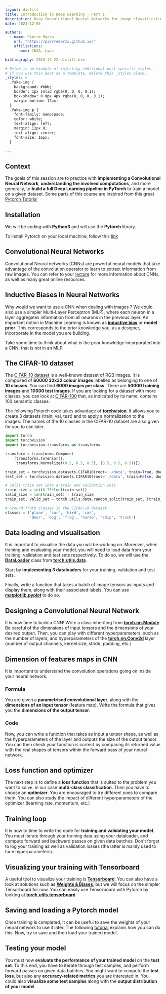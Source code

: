 ```yaml
---
layout: distill
title: Introduction to Deep Learning - Part 1
description: Deep Convolutional Neural Networks for image classification
date: 2021-12-05

authors:
  - name: Pierre Marza
    url: "https://pierremarza.github.io/"
    affiliations:
      name: INSA, Lyon

bibliography: 2018-12-22-distill.bib

# Below is an example of injecting additional post-specific styles.
# If you use this post as a template, delete this _styles block.
_styles: >
  .fake-img {
    background: #bbb;
    border: 1px solid rgba(0, 0, 0, 0.1);
    box-shadow: 0 0px 4px rgba(0, 0, 0, 0.1);
    margin-bottom: 12px;
  }
  .fake-img p {
    font-family: monospace;
    color: white;
    text-align: left;
    margin: 12px 0;
    text-align: center;
    font-size: 16px;
  }

---
```


## Context
The goals of this session are to practice with **implementing a Convolutional Neural Network**, **understanding the involved computations**, and more generally, to **build a full Deep Learning pipeline in PyTorch** to train a model on a given dataset. Some parts of this course are inspired from this great [Pytorch Tutorial](https://pytorch.org/tutorials/beginner/blitz/cifar10_tutorial.html#sphx-glr-beginner-blitz-cifar10-tutorial-py)

## Installation
We will be coding with **Python3** and will use the **Pytorch** library.

To install Pytorch on your local machine, follow this [link](https://pytorch.org/get-started/locally/)

## Convolutional Neural Networks
Convolutional Neural networks (CNNs) are powerful neural models that take advantage of the convolution operator to learn to extract information from raw images. You can refer to your [lecture](https://chriswolfvision.github.io/www/teaching/deeplearning/cm-deeplearning-2-7-convolutions.pdf) for more information about CNNs, as well as many great online resources.

## Inductive Biases in Neural Networks
Why would we want to use a CNN when dealing with images ? We could also use a simpler Multi-Layer Perceptron (MLP), where each neuron in a layer aggregates information from all neurons in the previous layer. An important notion in Machine Learning is known as [**inductive bias**](https://en.wikipedia.org/wiki/Inductive_bias) or **model prior**. This corresponds to the prior knowledge you, as a designer, incorporate in the model you are building.

Take some time to think about what is the prior knowledge incorporated into a CNN, that is not in an MLP.

<!-- {::options parse_block_html="true" /}
<details><summary markdown="span">**An answer**</summary>
The assumption that data has a spatial underlying structure, known as **Spatial Inductive Bias** is used in CNNs. Indeed, the convolution operation aggregates information from only the local spatial neighborood around the center of the filter. Models equipped with such inductive bias are particularly well suited to extract information from the pixels of an image.
</details>
<br/>
{::options parse_block_html="false" /}  -->

## The CIFAR-10 dataset
The [CIFAR-10 dataset](https://www.cs.toronto.edu/~kriz/cifar.html) is a well-known dataset of RGB images. It is composed of **60000 32x32 colour images** labelled as belonging to one of **10 classes**. You can find **6000 images per class**. There are **50000 training images** and **10000 test images**. If you are looking for a dataset with more classes, you can look at [CIFAR-100](https://www.cs.toronto.edu/~kriz/cifar.html) that, as indicated by its name, contains 100 semantic classes.

The following Pytorch code takes advantage of [**torchvision**](https://pytorch.org/vision/stable/index.html). It allows you to create 3 datasets (train, val, test) and to apply a normalization to the images. The names of the 10 classes in the CIFAR-10 dataset are also given for you to use later.

```python
import torch
import torchvision
import torchvision.transforms as transforms

transform = transforms.Compose(
    [transforms.ToTensor(),
     transforms.Normalize((0.5, 0.5, 0.5), (0.5, 0.5, 0.5))])

train_set = torchvision.datasets.CIFAR10(root='./data', train=True, download=True, transform=transform)
test_set = torchvision.datasets.CIFAR10(root='./data', train=False, download=True, transform=transform)

# Split train set into a train and validation sets
train_size = int(0.75*len(train_set))
valid_size = len(train_set) - train_size
train_set, valid_set = torch.utils.data.random_split(train_set, [train_size, valid_size])

# Ground-Truth classes in the CIFAR-10 dataset
classes = ('plane', 'car', 'bird', 'cat',
           'deer', 'dog', 'frog', 'horse', 'ship', 'truck')
```

## Data loading and visualisation
It is important to visualise the data you will be working on. Moreover, when training and evaluating your model, you will need to load data from your training, validation and test sets respectively. To do so, we will use the [**DataLoader**](https://pytorch.org/tutorials/beginner/basics/data_tutorial.html) class from [**torch.utils.data**](https://pytorch.org/docs/stable/data.html).

Start by **implementing 3 dataloaders** for your training, validation and test sets.

<!-- {::options parse_block_html="true" /}
<details><summary markdown="span">**A solution**</summary>
```python
# Define you batch size
batch_size = 4
# Training dataloader, we want to shuffle the samples between epochs
training_dataloader = torch.utils.data.DataLoader(train_set, batch_size=batch_size, shuffle=True, num_workers=0)
# Validation dataloader, no need to shuffle
valid_dataloader = torch.utils.data.DataLoader(valid_set, batch_size=batch_size, shuffle=False, num_workers=0)
# Test dataloader, no need to shuffle
test_dataloader = torch.utils.data.DataLoader(test_set, batch_size=batch_size, shuffle=False, num_workers=0)
```
</details>
<br/>
{::options parse_block_html="false" /} 

Now, try to **create an iterator** to go through your training dataloader, and **get the next batch**.
{::options parse_block_html="true" /}
<details><summary markdown="span">**A solution**</summary>
```python
dataiter = iter(training_dataloader)
images, labels = dataiter.next()
```
</details>
<br/>
{::options parse_block_html="false" /}  -->

Finally, write a function that takes a batch of image tensors as inputs and display them, along with their associated labels. You can use [**matplotlib.pyplot**](https://matplotlib.org/stable/api/_as_gen/matplotlib.pyplot.html) to do so.




<!-- {::options parse_block_html="true" /}
<details><summary markdown="span">**Solution 1 (from the [Pytorch Tutorial](https://pytorch.org/tutorials/beginner/blitz/cifar10_tutorial.html#sphx-glr-beginner-blitz-cifar10-tutorial-py)) with [tochvision.utils_make_grid](https://pytorch.org/vision/stable/utils.html#torchvision.utils.make_grid)**</summary>
```python
def imshow(img):
    img = img / 2 + 0.5     # unnormalize
    npimg = img.numpy()
    plt.imshow(np.transpose(npimg, (1, 2, 0)))
    plt.show()
# show images
imshow(torchvision.utils.make_grid(images))
# print labels
print(' '.join('%5s' % classes[labels[j]] for j in range(batch_size)))
```
</details>
<br/>
{::options parse_block_html="false" /}  -->

<!-- {::options parse_block_html="true" /}
<details><summary markdown="span">**Solution 2**</summary>
```python
def process_img(img):
    img = img / 2 + 0.5     # unnormalize
    npimg = img.numpy()
    npimg = np.transpose(npimg, (1, 2, 0))
    return npimg

def imshow_batch(imgs, labels, classes):
    # Get batch_size
    bs = imgs.shape[0]
    # Create Matplotlib figure with batch_size sub_plots
    fig, axs = plt.subplots(1, bs)
    for i in range(bs):
        # Showing image
        axs[i].imshow(process_img(imgs[i]))
        # Removing axis legend
        axs[i].axis('off')
        # Adding the GT class of the image as a title of the subplot
        axs[i].title.set_text(classes[labels[i]])
    plt.show()

imshow_batch(images, labels, classes)
```
</details>
<br/>
{::options parse_block_html="false" /}  -->


## Designing a Convolutional Neural Network
It is now time to build a CNN! Write a class inheriting from [**torch.nn.Module**](https://pytorch.org/docs/stable/generated/torch.nn.Module.html). Be careful of the dimensions of input tensors and the dimensions of your desired output.
Then, you can play with different hyperparameters, such as the number of layers, and hyperparameters of the [**torch.nn.Conv2d**](https://pytorch.org/docs/stable/generated/torch.nn.Conv2d.html) layer (number of output channels, kernel size, stride, padding, etc.)

<!-- {::options parse_block_html="true" /}
<details><summary markdown="span">**A solution**</summary>
```python
import torch.nn.functional as F
# This is the base LeNet architecture you saw in the lecture, adapted to our input and output dimensions
class LeNet(torch.nn.Module):
    def __init__(self):
        super (LeNet , self).__init__()
        # 3 input channels , 10 output channels ,
        # 5x5 filters , stride =1, no padding
        self.conv1 = torch.nn.Conv2d(3, 20, 5, 1, 0)
        self.conv2 = torch.nn.Conv2d(20, 50, 5, 1, 0)
        self.fc1 = torch.nn.Linear(5*5*50, 500)
        self.fc2 = torch.nn.Linear(500, 10)

    def forward(self , x):
        x = F.relu(self.conv1(x))
        # Max pooling with a filter size of 2x2
        # and a stride of 2
        x = F.max_pool2d(x, 2, 2)
        x = F.relu(self.conv2(x))
        x = F.max_pool2d(x, 2, 2)
        x = x.view(-1, 5*5*50)
        x = F.relu(self.fc1(x))
        return self.fc2(x)

model = LeNet()
print('in: ', images.shape) # in:  torch.Size([4, 3, 32, 32])
out = model(images)
print('out: ', out.shape)   # out:  torch.Size([4, 10])
```
</details>
<br/>
{::options parse_block_html="false" /}  -->

## Dimension of features maps in CNN
It is important to understand the convolution operations going on inside your neural network.

### Formula
You are given a **parametrised convolutional layer**, along with the **dimensions of an input tensor** (feature map). Write the formula that gives you the **dimensions of the output tensor**.

<!-- {::options parse_block_html="true" /}
<details><summary markdown="span">**A solution**</summary>
Let's denote the size of input and output tensors along axis $x$ as $I_x$ and $O_x$, and the respective kernel size, padding and stride as $K_x$, $P_x$ and $S_x$.
We have,

$$
O_x = \frac{I_x - K_x + 2P_x}{S_x} + 1
$$

For an input tensor with shape $(N_{in}, I_x, I_y)$ where $N_{in}$ is the number of input channels, the output tensor from a convolution layer with $N_{out}$ filters will have the following shape,

$$
(N_{out}, \frac{I_x - K_x + 2P_x}{S_x} + 1, \frac{I_y - K_y + 2P_y}{S_y} + 1)
$$
</details>
<br/>
{::options parse_block_html="false" /}  -->

<!-- ### Maxpooling Layer
Do the same for a Maxpooling layer. -->


### Code
Now, you can write a function that takes as input a tensor shape, as well as the hyperparameters of the layer and outputs the size of the output tensor. You can then check your function is correct by comparing its returned value with the real shapes of tensors within the forward pass of your neural network.

<!-- {::options parse_block_html="true" /}
<details><summary markdown="span">**A solution**</summary>
```python
def compute_output_shape_conv(input_shape=torch.Size([4, 3, 32, 32]), kernel_size=(3, 3), stride=(1, 1), padding=(0, 0), n_out=20):
    assert len(input_shape) == 4, 'input shape should be (B, C, H, W)'
    assert len(kernel_size) == 2 and len(stride) == 2 and len(padding) == 2, 'all conv hyperparameters should be defined along both x and y axes' 
    
    I_x = input_shape[2]
    I_y = input_shape[3]

    out = []
    for i, I in enumerate([I_x, I_y]):
        O = 1 + (I - kernel_size[i] + 2*padding[i])/stride[i]
        out.append(int(O))
    
    return torch.Size([input_shape[0], n_out, out[0], out[1]])


class LeNet(torch.nn.Module):
    def __init__(self):
        super (LeNet , self).__init__()
        # 3 input channels , 10 output channels ,
        # 5x5 filters , stride =1, no padding
        self.conv1 = torch.nn.Conv2d(3, 20, 5, 1, 0)
        self.conv2 = torch.nn.Conv2d(20, 50, 5, 1, 0)
        self.fc1 = torch.nn.Linear(5*5*50, 500)
        self.fc2 = torch.nn.Linear(500, 10)

    def forward(self , x):
        out_shape_conv1 = compute_output_shape_conv(x.shape, (5,5), (1,1), (0,0), 20)
        x = F.relu(self.conv1(x))
        assert x.shape == out_shape_conv1

        # Max pooling with a filter size of 2x2
        # and a stride of 2
        x = F.max_pool2d(x, 2, 2)

        out_shape_conv2 = compute_output_shape_conv(x.shape, (5,5), (1,1), (0,0), 50)
        x = F.relu(self.conv2(x))
        assert x.shape == out_shape_conv2

        x = F.max_pool2d(x, 2, 2)
        x = x.view(-1, 5*5*50)
        x = F.relu(self.fc1(x))
        return self.fc2(x)
```
</details>
<br/>
{::options parse_block_html="false" /}  -->

## Loss function and optimizer
The next step is to define a **loss function** that is suited to the problem you want to solve, in our case **multi-class classification**. Then you have to choose an **optimizer**. You are encouraged to try different ones to compare them. You can also study the impact of different hyperparameters of the optimizer (learning rate, momentum, etc.)

<!-- {::options parse_block_html="true" /}
<details><summary markdown="span">**A solution**</summary>
```python
import torch.optim as optim

criterion = torch.nn.CrossEntropyLoss()
optimizer = optim.SGD(model.parameters(), lr=0.001, momentum=0.9)
```
</details>
<br/>
{::options parse_block_html="false" /}  -->

## Training loop
It is now to time to write the code for **training and validating your model**. You must iterate through your training data using your dataloader, and compute forward and backward passes on given data batches.
Don't forget to log your training as well as validation losses (the latter is mainly used to tune hyperparameters).

<!-- {::options parse_block_html="true" /}
<details><summary markdown="span">**A solution**</summary>
```python
epochs = 10
for epoch in range(epochs):
    logging_loss = 0.0
    for i, data in enumerate(training_dataloader):
        input, labels = data

        # zero the parameter gradients
        optimizer.zero_grad()
        
        # Forward pass
        out = model(input)

        # Compute loss
        loss = criterion(out, labels)

        # Compute gradients
        loss.backward()

        # Backward pass - model update
        optimizer.step()

        logging_loss += loss.item()

        if i % 2000 == 1999:
            # Logging training loss
            logging_loss /= 2000
            print('Training loss epoch ', epoch, ' -- mini-batch ', i, ': ', logging_loss)
            logging_loss = 0.0
        
            # Model validation
            with torch.no_grad():
                logging_loss_val = 0.0
                for data_val in tqdm(valid_dataloader):
                    input_val, labels_val = data_val
                    out_val = model(input_val)
                    loss_val = criterion(out_val, labels_val)
                    logging_loss_val += loss_val.item()
                logging_loss_val /= len(valid_dataloader)
                print('Validation loss: ', logging_loss_val)
```
</details>
<br/>
{::options parse_block_html="false" /}  -->

## Visualizing your training with Tensorboard
A useful tool to visualize your training is [**Tensorboard**](https://www.tensorflow.org/tensorboard/). You can also have a look at solutions such as [**Weights & Biases**](https://wandb.ai/site), but we will focus on the simpler Tensorboard for now.
You can easily use Tensorboard with Pytorch by looking at [**torch.utils.tensorboard**](https://pytorch.org/docs/stable/tensorboard.html)

## Saving and loading a Pytorch model
Once training is completed, it can be useful to save the weights of your neural network to use it later. The following [tutorial](https://pytorch.org/tutorials/beginner/basics/saveloadrun_tutorial.html) explains how you can do this. Now, try to save and then load your trained model.

<!-- {::options parse_block_html="true" /}
<details><summary markdown="span">**A solution**</summary>
```python
path = './le_net_cifar10.pth'

# Saving model
torch.save(model.state_dict(), path)

# Loading model
trained_model = LeNet()
trained_model.load_state_dict(torch.load(path))

# To use it for inference only, you can want to pass your model in eval mode
trained_model.eval()
```
</details>
<br/>
{::options parse_block_html="false" /}  -->

## Testing your model
You must now **evaluate the performance of your trained model** on the **test set**. To this end, you have to iterate through test samples, and perform forward passes on given data batches. You might want to compute the **test loss**, but also any **accuracy-related metrics** you are interested in. You could also **visualize some test samples** along with the **output distribution of your model**.